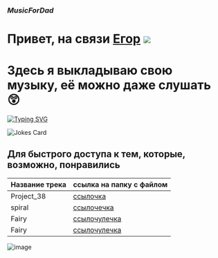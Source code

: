 ### ***MusicForDad***
# Привет, на связи [Егор](https://github.com/KostikovE) ![](https://github.com/blackcater/blackcater/raw/main/images/Hi.gif) 
# Здесь я выкладываю свою музыку, её можно даже слушать 😲


[![Typing SVG](https://readme-typing-svg.herokuapp.com?color=%2336BCF7&lines=Сейчас+я+пишу+эмбиент)](https://git.io/typing-svg)

![Jokes Card](https://readme-jokes.vercel.app/api)

## Для быстрого доступа к тем, которые, возможно, понравились
| Название трека  | ссылка на папку с файлом |
| ------------- | ------------- |
| Project_38  | [ссылочка](https://github.com/KostikovE/MusicForDad/blob/main/Music/Ambient/Project_38.flac)  |
| spiral  | [ссылочечка](https://github.com/KostikovE/MusicForDad/blob/main/Music/Ambient/spiral.flac)  |
| Fairy  | [ссылочулечка](https://github.com/KostikovE/MusicForDad/blob/main/Music/Ambient/Fairy.mp3)  |
| Fairy  | [ссылочулечка](https://github.com/KostikovE/MusicForDad/blob/main/Music/Ambient/Fairy.mp3)  |


![image](https://github.com/KostikovE/MusicForDad/assets/169641706/267a7875-4f9e-474e-b338-207547fbd83f)

